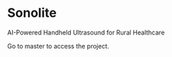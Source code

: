 # Sonolite
AI-Powered Handheld Ultrasound for Rural Healthcare

Go to master to access the project.
